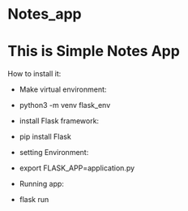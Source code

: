 # Notes_app
# This is Simple Notes App 

How to install it:
*  Make virtual environment:
- python3 -m venv flask_env

* install Flask framework:
- pip install Flask

* setting Environment: 
- export FLASK_APP=application.py

* Running app:
- flask run
